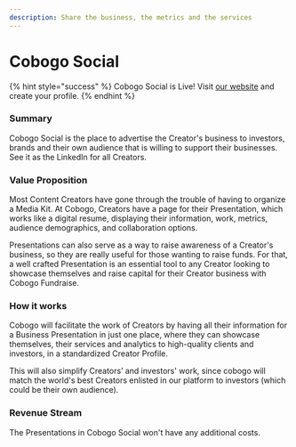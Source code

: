 ```yaml
---
description: Share the business, the metrics and the services
---
```


# Cobogo Social

{% hint style="success" %}
Cobogo Social is Live! Visit [our website](https://cobogo.social) and create your profile.
{% endhint %}

### Summary

Cobogo Social is the place to advertise the Creator's business to investors, brands and their own audience that is willing to support their businesses. See it as the LinkedIn for all Creators.

### Value Proposition

Most Content Creators have gone through the trouble of having to organize a Media Kit. At Cobogo, Creators have a page for their Presentation, which works like a digital resume, displaying their information, work, metrics, audience demographics, and collaboration options.&#x20;

Presentations can also serve as a way to raise awareness of a Creator's business, so they are really useful for those wanting to raise funds. For that, a well crafted Presentation is an essential tool to any Creator looking to showcase themselves and raise capital for their Creator business with Cobogo Fundraise.

### How it works

Cobogo will facilitate the work of Creators by having all their information for a Business Presentation in just one place, where they can showcase themselves, their services and analytics to high-quality clients and investors, in a standardized Creator Profile.

This will also simplify Creators’ and investors' work, since cobogo will match the world's best Creators enlisted in our platform to investors (which could be their own audience).

### Revenue Stream

The Presentations in Cobogo Social won't have any additional costs.
